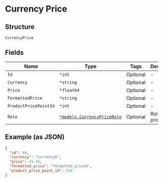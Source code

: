 
# Currency Price

## Structure

`CurrencyPrice`

## Fields

| Name | Type | Tags | Description |
|  --- | --- | --- | --- |
| `Id` | `*int` | Optional | - |
| `Currency` | `*string` | Optional | - |
| `Price` | `*float64` | Optional | - |
| `FormattedPrice` | `*string` | Optional | - |
| `ProductPricePointId` | `*int` | Optional | - |
| `Role` | [`*models.CurrencyPriceRole`](../../doc/models/currency-price-role.md) | Optional | Role for the price. |

## Example (as JSON)

```json
{
  "id": 88,
  "currency": "currency6",
  "price": 41.36,
  "formatted_price": "formatted_price4",
  "product_price_point_id": 210
}
```

